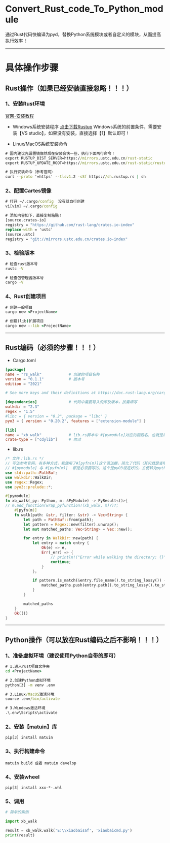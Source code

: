 # Convert_Rust_code_To_Python_module
通过Rust代码快编译为pyd，替换Python系统模块或者自定义的模块，从而提高执行效率！

------
# 具体操作步骤

## Rust操作（如果已经安装直接忽略！！！）

### 1、安装Rust环境

[官网-安装教程](https://www.rust-lang.org/zh-CN/tools/install "官网-安装教程")

- Windows系统安装程序
[点击下载Rustup](https://static.rust-lang.org/rustup/dist/x86_64-pc-windows-msvc/rustup-init.exe "Windows系统的Rustup")
Windows系统的前置条件，需要安装【VS studio】，如果没有安装，直接选择【1】默认即可！

- Linux/MacOS系统安装命令
```cmd
# 国内建议先设置镜像然后在安装会快一些，执行下面两行命令！
export RUSTUP_DIST_SERVER=https://mirrors.ustc.edu.cn/rust-static
export RUSTUP_UPDATE_ROOT=https://mirrors.ustc.edu.cn/rust-static/rustup

# 执行安装命令（参考官网）
curl --proto '=https' --tlsv1.2 -sSf https://sh.rustup.rs | sh
```
### 2、配置Cartes镜像
```cmd
# 打开 ~/.cargo/config  没有就自行创建
vi[vim] ~/.cargo/config

# 添加内容如下，直接复制粘贴！
[source.crates-io]
registry = "https://github.com/rust-lang/crates.io-index"
replace-with = 'ustc'
[source.ustc]
registry = "git://mirrors.ustc.edu.cn/crates.io-index"
```
### 3、检验版本
```cmd
# 检查rust版本号
rustc -V

# 检查包管理器版本号
cargo -V
```

### 4、Rust创建项目
```cmd
# 创建一般项目
cargo new <ProjectName>

# 创建(lib)扩展项目
cargo new --lib <ProjectName>
```
------
## Rust编码（必须的步骤！！！）
- Cargo.toml
```toml
[package]
name = "rs_walk"            # 创建的项目名称
version = "0.1.1"           # 版本号
edition = "2021"

# See more keys and their definitions at https://doc.rust-lang.org/cargo/reference/manifest.html

[dependencies]              # 代码中需要导入的库及版本，按需填写
walkdir = "2.3"
regex = "1.5"
#libc = { version = "0.2", package = "libc" }
pyo3 = { version = "0.20.2", features = ["extension-module"] }

[lib]
name = "xb_walk"            # lib.rs脚本中 #[pymodule]对应的函数名，也就是用于封装为wheel包的包名也是Python引用的包名
crate-type = ["cdylib"]     # 勿动
```
- lib.rs
```rust
/* 文件：lib.rs */
// 写法参考官网，有多种方式，我使用了#[pyfn(m)]这个语法糖，简化了代码（其实就是省略了`m.add_function(wrap_pyfunction!(xb_walk, m)?)?;`与函数的返回值）
// #[pymodule] 与 #[pyfn(m)]  都是必须要写的，这个是pyO3规定好的，方便转为python可以调用的格式！
use std::path::PathBuf;
use walkdir::WalkDir;
use regex::Regex;
use pyo3::prelude::*;

#[pymodule]
fn xb_walk(_py: Python, m: &PyModule) -> PyResult<()>{
// m.add_function(wrap_pyfunction!(xb_walk, m)?)?;
    #[pyfn(m)]
    fn walk(path: &str, filter: &str) -> Vec<String> {
        let path = PathBuf::from(path);
        let pattern = Regex::new(filter).unwrap();
        let mut matched_paths: Vec<String> = Vec::new();

        for entry in WalkDir::new(path) {
            let entry = match entry {
                Ok(e) => e,
                Err(_err) => {
                    // println!("Error while walking the directory: {}", err);
                    continue;
                }
            };

            if pattern.is_match(&entry.file_name().to_string_lossy()) {
                matched_paths.push(entry.path().to_string_lossy().to_string());
            }
        }

        matched_paths
    }
    Ok(())
}
```
------
## Python操作（可以放在Rust编码之后不影响！！！）
### 1、准备虚拟环境（建议使用Python自带的即可）
```cmd
# 1.进入rust项目文件夹
cd <ProjectName>

# 2.创建Python虚拟环境
python[3] -m venv .env

# 3.Linux/MacOS激活环境
source .env/bin/activate

# 3.Windows激活环境
.\.env\Scripts\activate
```
### 2、安装【matuin】库
`pip[3] install matuin`

### 3、执行构建命令
`matuin build 或者 matuin develop`

### 4、安装wheel
`pip[3] install xxx-*-.whl`

### 5、调用
```python
# 简单的案例

import xb_walk

result = xb_walk.walk('E:\\xiaobaisaf', 'xiaobaicmd.py')
print(result)
```
